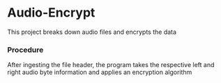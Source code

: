 # Audio-Encrypt
This project breaks down audio files and encrypts the data

### Procedure
After ingesting the file header, the program takes the respective left and right audio
byte information and applies an encryption algorithm

